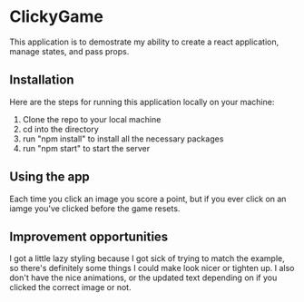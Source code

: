# ClickyGame
This application is to demostrate my ability to create a react application, manage states, and pass props.

## Installation
Here are the steps for running this application locally on your machine:
1. Clone the repo to your local machine
2. cd into the directory
3. run "npm install" to install all the necessary packages
4. run "npm start" to start the server

## Using the app
Each time you click an image you score a point, but if you ever click on an iamge you've clicked before the game resets.

## Improvement opportunities
I got a little lazy styling because I got sick of trying to match the example, so there's definitely some things I could make look nicer or tighten up. I also don't have the nice animations, or the updated text depending on if you clicked the correct image or not.
